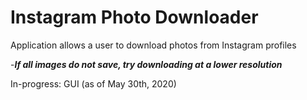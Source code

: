 # Instagram Photo Downloader

Application allows a user to download photos from Instagram profiles

-***If all images do not save, try downloading at a lower resolution***

In-progress: GUI (as of May 30th, 2020)
